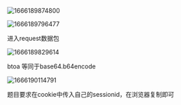 ![1666189874800](C:\Users\konata\AppData\Roaming\Typora\typora-user-images\1666189874800.png)



![1666189796477](C:\Users\konata\AppData\Roaming\Typora\typora-user-images\1666189796477.png)

进入request数据包

![1666189829614](C:\Users\konata\AppData\Roaming\Typora\typora-user-images\1666189829614.png)

btoa 等同于base64.b64encode



![1666190114791](C:\Users\konata\AppData\Roaming\Typora\typora-user-images\1666190114791.png)

题目要求在cookie中传入自己的sessionid，在浏览器复制即可